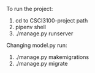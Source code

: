 To run the project:
1. cd to CSCI3100-project path
2. pipenv shell
3. ./manage.py runserver

Changing model.py run:
1. ./manage.py makemigrations
2. ./manage.py migrate  

